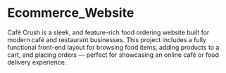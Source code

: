 # Ecommerce_Website
Café Crush is a sleek, and feature-rich food ordering website built for modern café and restaurant businesses. This project includes a fully functional front-end layout for browsing food items, adding products to a cart, and placing orders — perfect for showcasing an online café or food delivery experience.
